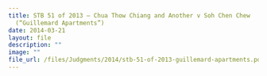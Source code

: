 ```yaml
---
title: STB 51 of 2013 – Chua Thow Chiang and Another v Soh Chen Chew
  (“Guillemard Apartments”)
date: 2014-03-21
layout: file
description: ""
image: ""
file_url: /files/Judgments/2014/stb-51-of-2013-guillemard-apartments.pdf
---
```

